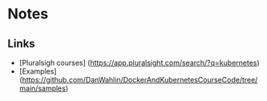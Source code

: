 # Notes


## Links
* [Pluralsigh courses] (https://app.pluralsight.com/search/?q=kubernetes)
* [Examples] (https://github.com/DanWahlin/DockerAndKubernetesCourseCode/tree/main/samples)
